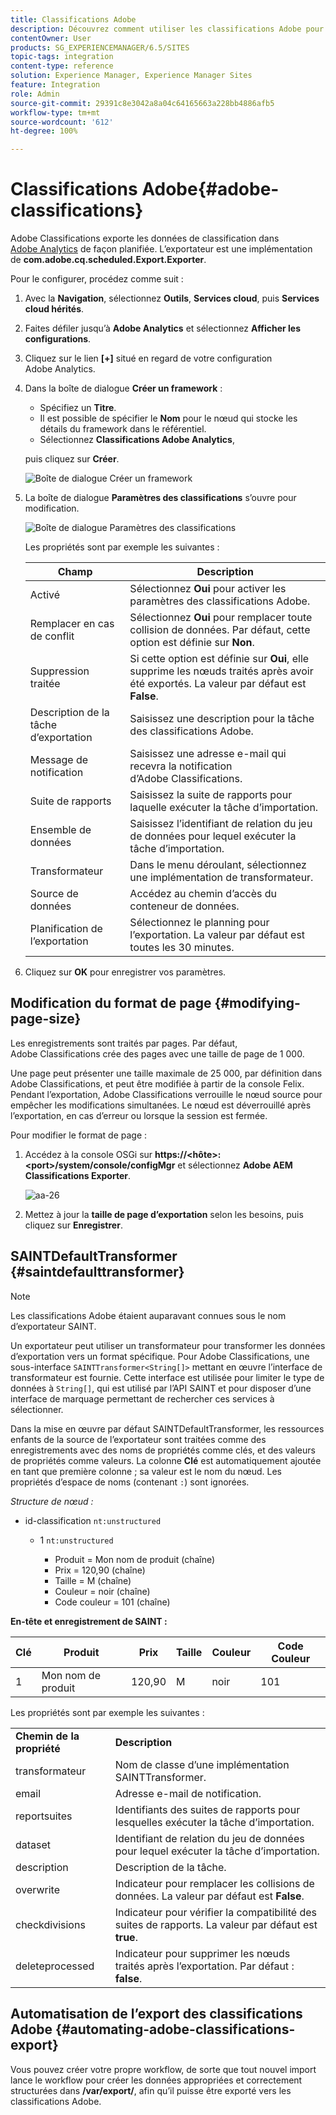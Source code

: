 ```yaml
---
title: Classifications Adobe
description: Découvrez comment utiliser les classifications Adobe pour exporter des données de classification vers Adobe Analytics.
contentOwner: User
products: SG_EXPERIENCEMANAGER/6.5/SITES
topic-tags: integration
content-type: reference
solution: Experience Manager, Experience Manager Sites
feature: Integration
role: Admin
source-git-commit: 29391c8e3042a8a04c64165663a228bb4886afb5
workflow-type: tm+mt
source-wordcount: '612'
ht-degree: 100%

---
```


# Classifications Adobe{#adobe-classifications}

Adobe Classifications exporte les données de classification dans [Adobe Analytics](/help/sites-administering/adobeanalytics.md) de façon planifiée. L’exportateur est une implémentation de **com.adobe.cq.scheduled.Export.Exporter**.

Pour le configurer, procédez comme suit :

1. Avec la **Navigation**, sélectionnez **Outils**, **Services cloud**, puis **Services cloud hérités**.
1. Faites défiler jusqu’à **Adobe Analytics** et sélectionnez **Afficher les configurations**.
1. Cliquez sur le lien **[+]** situé en regard de votre configuration Adobe Analytics.

1. Dans la boîte de dialogue **Créer un framework** :

   * Spécifiez un **Titre**.
   * Il est possible de spécifier le **Nom** pour le nœud qui stocke les détails du framework dans le référentiel.
   * Sélectionnez **Classifications Adobe Analytics**,

   puis cliquez sur **Créer**.

   ![Boîte de dialogue Créer un framework](assets/aa-25.png)

1. La boîte de dialogue **Paramètres des classifications** s’ouvre pour modification.

   ![Boîte de dialogue Paramètres des classifications](assets/aa-classifications-settings.png)

   Les propriétés sont par exemple les suivantes :

   | **Champ** | **Description** |
   |---|---|
   | Activé | Sélectionnez **Oui** pour activer les paramètres des classifications Adobe. |
   | Remplacer en cas de conflit | Sélectionnez **Oui** pour remplacer toute collision de données. Par défaut, cette option est définie sur **Non**. |
   | Suppression traitée | Si cette option est définie sur **Oui**, elle supprime les nœuds traités après avoir été exportés. La valeur par défaut est **False**. |
   | Description de la tâche d’exportation | Saisissez une description pour la tâche des classifications Adobe. |
   | Message de notification | Saisissez une adresse e-mail qui recevra la notification d’Adobe Classifications. |
   | Suite de rapports | Saisissez la suite de rapports pour laquelle exécuter la tâche d’importation. |
   | Ensemble de données | Saisissez l’identifiant de relation du jeu de données pour lequel exécuter la tâche d’importation. |
   | Transformateur | Dans le menu déroulant, sélectionnez une implémentation de transformateur. |
   | Source de données | Accédez au chemin d’accès du conteneur de données. |
   | Planification de l’exportation | Sélectionnez le planning pour l’exportation. La valeur par défaut est toutes les 30 minutes. |

1. Cliquez sur **OK** pour enregistrer vos paramètres.

## Modification du format de page {#modifying-page-size}

Les enregistrements sont traités par pages. Par défaut, Adobe Classifications crée des pages avec une taille de page de 1 000.

Une page peut présenter une taille maximale de 25 000, par définition dans Adobe Classifications, et peut être modifiée à partir de la console Felix. Pendant l’exportation, Adobe Classifications verrouille le nœud source pour empêcher les modifications simultanées. Le nœud est déverrouillé après l’exportation, en cas d’erreur ou lorsque la session est fermée.

Pour modifier le format de page :

1. Accédez à la console OSGi sur **https://&lt;hôte>:&lt;port>/system/console/configMgr** et sélectionnez **Adobe AEM Classifications Exporter**.

   ![aa-26](assets/aa-26.png)

1. Mettez à jour la **taille de page d’exportation** selon les besoins, puis cliquez sur **Enregistrer**.

## SAINTDefaultTransformer {#saintdefaulttransformer}

>[!NOTE]
>
>Les classifications Adobe étaient auparavant connues sous le nom d’exportateur SAINT.

Un exportateur peut utiliser un transformateur pour transformer les données d’exportation vers un format spécifique. Pour Adobe Classifications, une sous-interface `SAINTTransformer<String[]>` mettant en œuvre l’interface de transformateur est fournie. Cette interface est utilisée pour limiter le type de données à `String[]`, qui est utilisé par l’API SAINT et pour disposer d’une interface de marquage permettant de rechercher ces services à sélectionner.

Dans la mise en œuvre par défaut SAINTDefaultTransformer, les ressources enfants de la source de l’exportateur sont traitées comme des enregistrements avec des noms de propriétés comme clés, et des valeurs de propriétés comme valeurs. La colonne **Clé** est automatiquement ajoutée en tant que première colonne ; sa valeur est le nom du nœud. Les propriétés d’espace de noms (contenant `:`) sont ignorées.

*Structure de nœud :*

* id-classification `nt:unstructured`

   * 1 `nt:unstructured`

      * Produit = Mon nom de produit (chaîne)
      * Prix = 120,90 (chaîne)
      * Taille = M (chaîne)
      * Couleur = noir (chaîne)
      * Code couleur = 101 (chaîne)

**En-tête et enregistrement de SAINT :**

| **Clé** | **Produit** | **Prix** | **Taille** | **Couleur** | **Code Couleur** |
|---|---|---|---|---|---|
| 1 | Mon nom de produit | 120,90 | M | noir | 101 |

Les propriétés sont par exemple les suivantes :

<table>
 <tbody>
  <tr>
   <td><strong>Chemin de la propriété</strong></td>
   <td><strong>Description</strong></td>
  </tr>
  <tr>
   <td>transformateur</td>
   <td>Nom de classe d’une implémentation SAINTTransformer.</td>
  </tr>
  <tr>
   <td>email</td>
   <td>Adresse e-mail de notification.</td>
  </tr>
  <tr>
   <td>reportsuites</td>
   <td>Identifiants des suites de rapports pour lesquelles exécuter la tâche d’importation. </td>
  </tr>
  <tr>
   <td>dataset</td>
   <td>Identifiant de relation du jeu de données pour lequel exécuter la tâche d’importation. </td>
  </tr>
  <tr>
   <td>description</td>
   <td>Description de la tâche. <br /> </td>
  </tr>
  <tr>
   <td>overwrite</td>
   <td>Indicateur pour remplacer les collisions de données. La valeur par défaut est <strong>False</strong>.</td>
  </tr>
  <tr>
   <td>checkdivisions</td>
   <td>Indicateur pour vérifier la compatibilité des suites de rapports. La valeur par défaut est <strong>true</strong>.</td>
  </tr>
  <tr>
   <td>deleteprocessed</td>
   <td>Indicateur pour supprimer les nœuds traités après l’exportation. Par défaut : <strong>false</strong>.</td>
  </tr>
 </tbody>
</table>

## Automatisation de l’export des classifications Adobe {#automating-adobe-classifications-export}

Vous pouvez créer votre propre workflow, de sorte que tout nouvel import lance le workflow pour créer les données appropriées et correctement structurées dans **/var/export/**, afin qu’il puisse être exporté vers les classifications Adobe.
